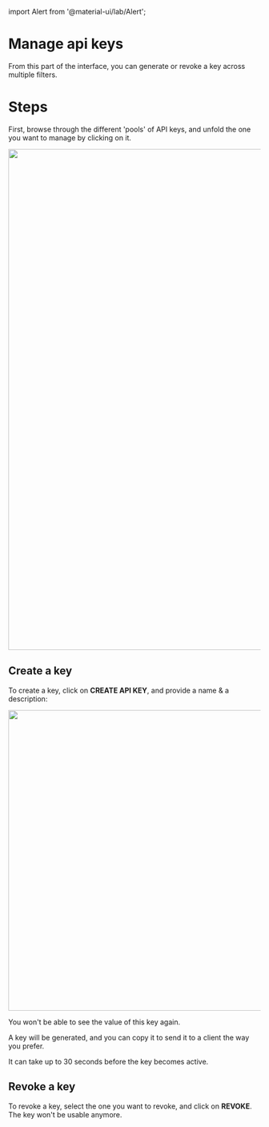 import Alert from '@material-ui/lab/Alert';

# Manage api keys

From this part of the interface, you can generate or revoke a key across multiple filters.

# Steps

First, browse through the different 'pools' of API keys, and unfold the one
you want to manage by clicking on it.

<p align="center">
  <img src="./../../../images/security-filters-api-keys-unfold.png" width="1000"/>
</p>

## Create a key

To create a key, click on **CREATE API KEY**, and provide a name & a description:

<p align="center">
  <img src="./../../../images/security-filters-api-keys-create.png" width="600"/>
</p>

<Alert severity="warning">
  You won't be able to see the value of this key again.
</Alert>

A key will be generated, and you can copy it to send it to a client the way you prefer. 

<Alert severity="info">
  It can take up to 30 seconds before the key becomes active.
</Alert>

## Revoke a key

To revoke a key, select the one you want to revoke, and click on **REVOKE**. The key won't 
be usable anymore.






